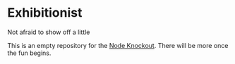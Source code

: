 Exhibitionist
=============
Not afraid to show off a little

This is an empty repository for the [Node Knockout][].  There will be more once
the fun begins.


[Node Knockout]: http://nodeknockout.com/
